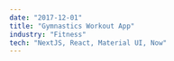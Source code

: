 ```yaml
---
date: "2017-12-01"
title: "Gymnastics Workout App"
industry: "Fitness"
tech: "NextJS, React, Material UI, Now"
---
```

